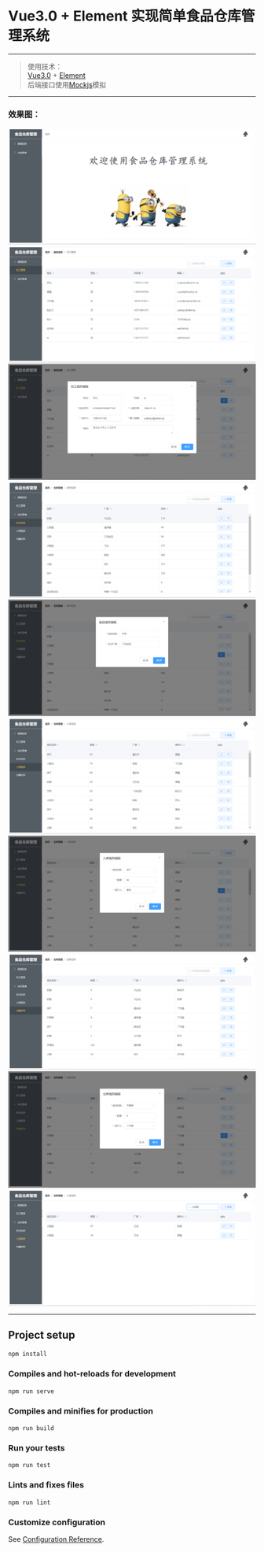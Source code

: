 # Vue3.0 + Element 实现简单食品仓库管理系统

---
>使用技术：   
[Vue3.0](https://cn.vuejs.org) + [Element](https://element.eleme.cn/#/zh-CN)   
后端接口使用[Mockjs](http://mockjs.com)模拟

---
### 效果图：   
<img src="https://github.com/Hyung7/warehouse-management/blob/master/pic/home.png" />   
<img src="https://github.com/Hyung7/warehouse-management/blob/master/pic/staff.png" />   
<img src="https://github.com/Hyung7/warehouse-management/blob/master/pic/staffEdit.png" />   
<img src="https://github.com/Hyung7/warehouse-management/blob/master/pic/stock.png" />   
<img src="https://github.com/Hyung7/warehouse-management/blob/master/pic/stockEdit.png" />   
<img src="https://github.com/Hyung7/warehouse-management/blob/master/pic/in.png" />   
<img src="https://github.com/Hyung7/warehouse-management/blob/master/pic/inEdit.png" />   
<img src="https://github.com/Hyung7/warehouse-management/blob/master/pic/out.png" />   
<img src="https://github.com/Hyung7/warehouse-management/blob/master/pic/outEdit.png" />   
<img src="https://github.com/Hyung7/warehouse-management/blob/master/pic/search.png" />   

---
## Project setup
```
npm install
```

### Compiles and hot-reloads for development
```
npm run serve
```

### Compiles and minifies for production
```
npm run build
```

### Run your tests
```
npm run test
```

### Lints and fixes files
```
npm run lint
```

### Customize configuration
See [Configuration Reference](https://cli.vuejs.org/config/).